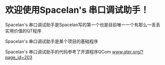 欢迎使用Spacelan's 串口调试助手！
===

Spacelan's 串口调试助手是Spacelan写的第一个也是目前唯一一个有那么一丢丢实用价值的QT程序

Spacelan's 串口调试助手是某个项目的基础程序

Spacelan's 串口调试助手的代码参考了开源程序QCom www.qter.org/?page_id=203

